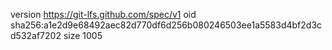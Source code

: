 version https://git-lfs.github.com/spec/v1
oid sha256:a1e2d9e68492aec82d770df6d256b080246503ee1a5583d4bf2d3cd532af7202
size 1005
